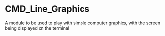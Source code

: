 # CMD_Line_Graphics
A module to be used to play with simple computer graphics, with the screen being displayed on the terminal

